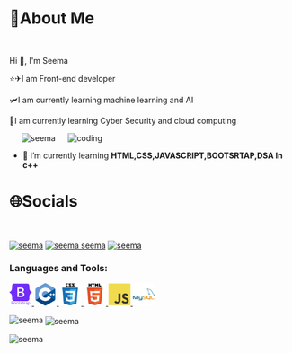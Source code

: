 <div style="background-color:🖤 ,color⚪">
<h1>💫About Me</h1>
<br>  
<p align="left">Hi 👋, I'm Seema</p>
<p align="left"> ⭐✈I am Front-end developer</p>
<p align="left"> 🛩️I am currently learning machine learning and AI</p>
<p align="left"> 🔐I am currently learning Cyber Security and cloud computing </p></div>

<img align="right" alt="coding" width="400" src="https://tse4.mm.bing.net/th?id=OIP.j9auLwki5u0ZkJUzhgvekAHaFj&pid=Api&P=0">
<p align="center"> <img src="https://komarev.com/ghpvc/?username=seema&label=Profile%20views&color=0e75b6&style=flat" width="200" height="50" alt="seema" /> </p>

- 🌱 I’m currently learning **HTML,CSS,JAVASCRIPT,BOOTSRTAP,DSA In c++**

<h1 align="left">🌐Socials</h1>
<br>
<p align="left">
<a href="https://twitter.com/seema" target="blank"><img align="center" src="https://raw.githubusercontent.com/rahuldkjain/github-profile-readme-generator/master/src/images/icons/Social/twitter.svg" alt="seema" height="30" width="40" /></a>
<a href="https://linkedin.com/in/seema seema" target="blank"><img align="center" src="https://raw.githubusercontent.com/rahuldkjain/github-profile-readme-generator/master/src/images/icons/Social/linked-in-alt.svg" alt="seema seema" height="30" width="40" /></a>
<a href="https://www.leetcode.com/seema" target="blank"><img align="center" src="https://raw.githubusercontent.com/rahuldkjain/github-profile-readme-generator/master/src/images/icons/Social/leet-code.svg" alt="seema" height="30" width="40" /></a>
</p>

<h3 align="left">Languages and Tools:</h3>
<p align="left"> <a href="https://getbootstrap.com" target="_blank" rel="noreferrer"> <img src="https://raw.githubusercontent.com/devicons/devicon/master/icons/bootstrap/bootstrap-plain-wordmark.svg" alt="bootstrap" width="40" height="40"/> </a> <a href="https://www.w3schools.com/cpp/" target="_blank" rel="noreferrer"> <img src="https://raw.githubusercontent.com/devicons/devicon/master/icons/cplusplus/cplusplus-original.svg" alt="cplusplus" width="40" height="40"/> </a> <a href="https://www.w3schools.com/css/" target="_blank" rel="noreferrer"> <img src="https://raw.githubusercontent.com/devicons/devicon/master/icons/css3/css3-original-wordmark.svg" alt="css3" width="40" height="40"/> </a> <a href="https://www.w3.org/html/" target="_blank" rel="noreferrer"> <img src="https://raw.githubusercontent.com/devicons/devicon/master/icons/html5/html5-original-wordmark.svg" alt="html5" width="40" height="40"/> </a> <a href="https://developer.mozilla.org/en-US/docs/Web/JavaScript" target="_blank" rel="noreferrer"> <img src="https://raw.githubusercontent.com/devicons/devicon/master/icons/javascript/javascript-original.svg" alt="javascript" width="40" height="40"/> </a> <a href="https://www.mysql.com/" target="_blank" rel="noreferrer"> <img src="https://raw.githubusercontent.com/devicons/devicon/master/icons/mysql/mysql-original-wordmark.svg" alt="mysql" width="40" height="40"/> </a> </p>

<p><img align="left" src="https://github-readme-stats.vercel.app/api/top-langs?username=seema&show_icons=true&locale=en&layout=compact" alt="seema" /></p>

<p>&nbsp;<img align="center" src="https://github-readme-stats.vercel.app/api?username=seema&show_icons=true&locale=en" alt="seema" /></p>

<p><img align="center" src="https://github-readme-streak-stats.herokuapp.com/?user=seema&" alt="seema" /></p>
